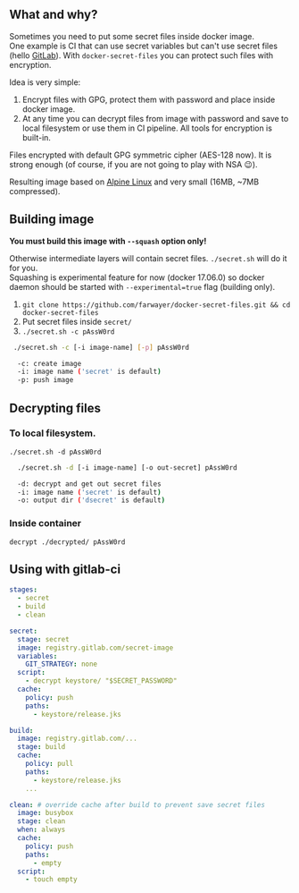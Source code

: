 ## What and why?

Sometimes you need to put some secret files inside docker image.  
One example is CI that can use secret variables but can't use secret files
(hello [GitLab](https://gitlab.com)). 
With `docker-secret-files` you can protect such files with encryption.  

Idea is very simple:
1. Encrypt files with GPG, protect them with password and place inside docker
image.
2. At any time you can decrypt files from image with password and save to local
filesystem or use them in CI pipeline. All tools for encryption is built-in.

Files encrypted with default GPG symmetric cipher (AES-128 now). It is strong
enough (of course, if you are not going to play with NSA 😉). 

Resulting image based on [Alpine Linux](https://hub.docker.com/_/alpine/)
and very small (16MB, ~7MB compressed).

## Building image

**You must build this image with `--squash` option only!**

Otherwise intermediate layers will contain secret files. `./secret.sh` will do
it for you.  
Squashing is experimental feature for now (docker 17.06.0) so docker daemon
should be started with `--experimental=true` flag (building only).

1. `git clone https://github.com/farwayer/docker-secret-files.git && cd docker-secret-files`
2. Put secret files inside `secret/`
3. `./secret.sh -c pAssW0rd`

```sh
 ./secret.sh -c [-i image-name] [-p] pAssW0rd

  -c: create image
  -i: image name ('secret' is default)
  -p: push image
```

## Decrypting files

### To local filesystem.

`./secret.sh -d pAssW0rd`

```sh
  ./secret.sh -d [-i image-name] [-o out-secret] pAssW0rd

  -d: decrypt and get out secret files
  -i: image name ('secret' is default)
  -o: output dir ('dsecret' is default)
```

### Inside container

`decrypt ./decrypted/ pAssW0rd`

## Using with gitlab-ci

```yaml
stages:
  - secret
  - build
  - clean

secret:
  stage: secret
  image: registry.gitlab.com/secret-image
  variables:
    GIT_STRATEGY: none
  script:
    - decrypt keystore/ "$SECRET_PASSWORD"
  cache:
    policy: push
    paths:
      - keystore/release.jks

build:
  image: registry.gitlab.com/...
  stage: build
  cache:
    policy: pull
    paths:
      - keystore/release.jks
    ...

clean: # override cache after build to prevent save secret files
  image: busybox
  stage: clean
  when: always
  cache:
    policy: push
    paths:
      - empty
  script:
    - touch empty
```
